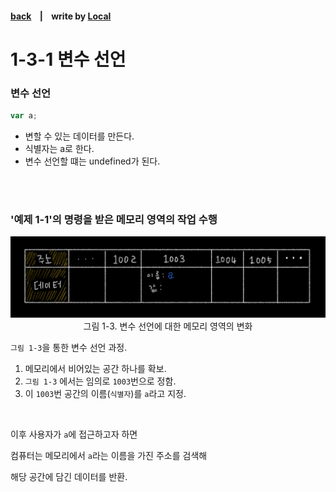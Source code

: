<p>

#### [back](../../../README.md) &nbsp;&nbsp; | &nbsp;&nbsp; write by [Local](https://github.com/blocallee)

</p>

# 1-3-1 변수 선언

### 변수 선언

```jsx
var a;
```

- 변할 수 있는 데이터를 만든다.
- 식별자는 a로 한다.
- 변수 선언할 떄는 undefined가 된다.

<br>
<br>

### '예제 1-1'의 명령을 받은 메모리 영역의 작업 수행

<p align="center">
  <img src="../../../image/01.데이터타입/variable_memory_1-3.jpeg">
그림 1-3. 변수 선언에 대한 메모리 영역의 변화
</p>
<p>

`그림 1-3`을 통한 변수 선언 과정.

</p>

1. 메모리에서 비어있는 공간 하나를 확보.
2. `그림 1-3` 에서는 임의로 `1003`번으로 정함.
3. 이 `1003`번 공간의 이름(`식별자`)를 `a`라고 지정.

<br>

<p>

이후 사용자가 `a`에 접근하고자 하면

</p>
<p>

컴퓨터는 메모리에서 `a`라는 이름을 가진 주소를 검색해

</p>
<p>해당 공간에 담긴 데이터를 반환.</p>
